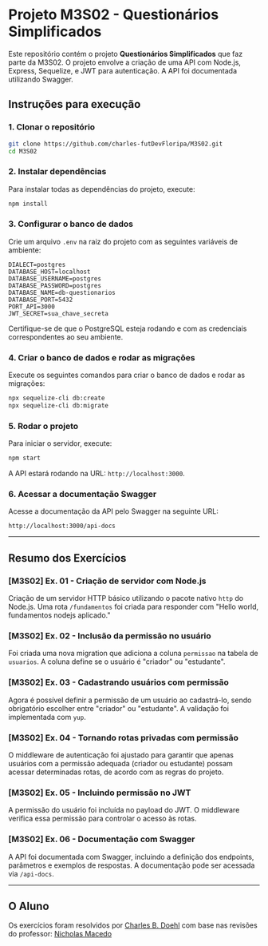 # Projeto M3S02 - Questionários Simplificados

Este repositório contém o projeto **Questionários Simplificados** que faz parte da M3S02. O projeto envolve a criação de uma API com Node.js, Express, Sequelize, e JWT para autenticação. A API foi documentada utilizando Swagger.

## Instruções para execução

### 1. Clonar o repositório

```bash
git clone https://github.com/charles-futDevFloripa/M3S02.git
cd M3S02
```

### 2. Instalar dependências

Para instalar todas as dependências do projeto, execute:

```bash
npm install
```

### 3. Configurar o banco de dados

Crie um arquivo `.env` na raiz do projeto com as seguintes variáveis de ambiente:

```
DIALECT=postgres
DATABASE_HOST=localhost
DATABASE_USERNAME=postgres
DATABASE_PASSWORD=postgres
DATABASE_NAME=db-questionarios
DATABASE_PORT=5432
PORT_API=3000
JWT_SECRET=sua_chave_secreta
```

Certifique-se de que o PostgreSQL esteja rodando e com as credenciais correspondentes ao seu ambiente.

### 4. Criar o banco de dados e rodar as migrações

Execute os seguintes comandos para criar o banco de dados e rodar as migrações:

```bash
npx sequelize-cli db:create
npx sequelize-cli db:migrate
```

### 5. Rodar o projeto

Para iniciar o servidor, execute:

```bash
npm start
```

A API estará rodando na URL: `http://localhost:3000`.

### 6. Acessar a documentação Swagger

Acesse a documentação da API pelo Swagger na seguinte URL:

```
http://localhost:3000/api-docs
```

---

## Resumo dos Exercícios

### [M3S02] Ex. 01 - Criação de servidor com Node.js

Criação de um servidor HTTP básico utilizando o pacote nativo `http` do Node.js. Uma rota `/fundamentos` foi criada para responder com "Hello world, fundamentos nodejs aplicado."

### [M3S02] Ex. 02 - Inclusão da permissão no usuário

Foi criada uma nova migration que adiciona a coluna `permissao` na tabela de `usuarios`. A coluna define se o usuário é "criador" ou "estudante".

### [M3S02] Ex. 03 - Cadastrando usuários com permissão

Agora é possível definir a permissão de um usuário ao cadastrá-lo, sendo obrigatório escolher entre "criador" ou "estudante". A validação foi implementada com `yup`.

### [M3S02] Ex. 04 - Tornando rotas privadas com permissão

O middleware de autenticação foi ajustado para garantir que apenas usuários com a permissão adequada (criador ou estudante) possam acessar determinadas rotas, de acordo com as regras do projeto.

### [M3S02] Ex. 05 - Incluindo permissão no JWT

A permissão do usuário foi incluída no payload do JWT. O middleware verifica essa permissão para controlar o acesso às rotas.

### [M3S02] Ex. 06 - Documentação com Swagger

A API foi documentada com Swagger, incluindo a definição dos endpoints, parâmetros e exemplos de respostas. A documentação pode ser acessada via `/api-docs`.

---

## O Aluno

Os exercícios foram resolvidos por [Charles B. Doehl](https://github.com/charles-futDevFloripa)
com base nas revisões do professor: [Nicholas Macedo](https://github.com/nicholasmacedoo)
